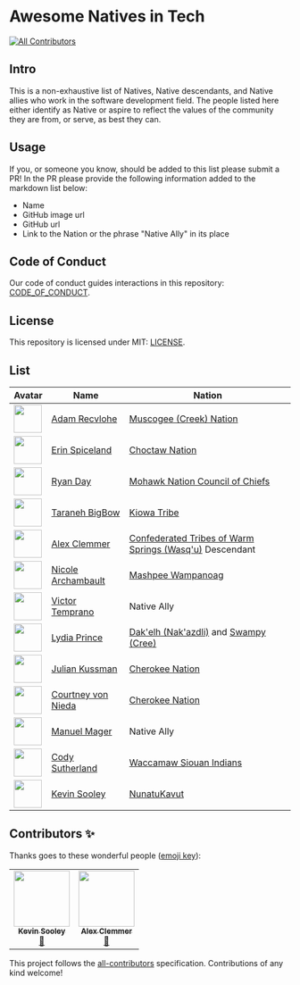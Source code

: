 # Awesome Natives in Tech
<!-- ALL-CONTRIBUTORS-BADGE:START - Do not remove or modify this section -->
[![All Contributors](https://img.shields.io/badge/all_contributors-2-orange.svg?style=flat-square)](#contributors-)
<!-- ALL-CONTRIBUTORS-BADGE:END -->

## Intro

This is a non-exhaustive list of Natives, Native descendants, and Native allies who work in the software development field. The people listed here either identify as Native or aspire to reflect the values of the community they are from, or serve, as best they can.

## Usage

If you, or someone you know, should be added to this list please submit a PR! In the PR please provide the following information added to the markdown list below:

- Name
- GitHub image url
- GitHub url
- Link to the Nation or the phrase "Native Ally" in its place

## Code of Conduct

Our code of conduct guides interactions in this repository: [CODE_OF_CONDUCT](CODE_OF_CONDUCT.md).

## License

This repository is licensed under MIT: [LICENSE](LICENSE).

## List

| Avatar                                                                       | Name                                                    | Nation                                                                                                                      |
| ---------------------------------------------------------------------------- | ------------------------------------------------------- | --------------------------------------------------------------------------------------------------------------------------- |
| <img src="https://avatars3.githubusercontent.com/u/9747933?v=4" width=50 />  | [Adam Recvlohe](https://github.com/arecvlohe)           | [Muscogee (Creek) Nation](https://www.mcn-nsn.gov/)                                                                         |
| <img src="https://avatars3.githubusercontent.com/u/467627?v=4" width=50 />   | [Erin Spiceland](https://github.com/erinspice)          | [Choctaw Nation](https://www.choctawnation.com/)                                                                            |
| <img src="https://avatars2.githubusercontent.com/u/119903?v=4" width=50 />   | [Ryan Day](https://github.com/soldair)                  | [Mohawk Nation Council of Chiefs](http://www.mohawknation.org/)                                                             |
| <img src="https://avatars2.githubusercontent.com/u/16637207?v=4" width=50 /> | [Taraneh BigBow](https://github.com/tarzioo)            | [Kiowa Tribe](https://kiowatribe.org/)                                                                                      |
| <img  src="https://avatars1.githubusercontent.com/u/1409156?v=4" width=50 /> | [Alex Clemmer](https://github.com/hausdorff)            | [Confederated Tribes of Warm Springs (Wasq'u)](https://warmsprings-nsn.gov/) Descendant                                     |
| <img src="https://avatars1.githubusercontent.com/u/9629373?v=4" width=50 />  | [Nicole Archambault](http://www.github.com/lavieencode) | [Mashpee Wampanoag](https://mashpeewampanoagtribe-nsn.gov/)                                                                 |
| <img src="https://avatars2.githubusercontent.com/u/3577743?v=4" width=50 />  | [Victor Temprano](https://github.com/tempranova)        | Native Ally                                                                                                                 |
| <img src="https://avatars3.githubusercontent.com/u/39611299?v=4" width=50 /> | [Lydia Prince](http://github.com/kooki-mooki)           | [Dak'elh (Nak'azdli)](https://nakazdli.wordpress.com/) and [Swampy (Cree)](http://www.ktc.ca/up-coming-events/bunibonibee/) |
| <img src="https://avatars2.githubusercontent.com/u/305978?v=4" width=50 />   | [Julian Kussman](https://github.com/jkuss)              | [Cherokee Nation](https://www.cherokee.org/)                                                                                |
| <img src="https://avatars2.githubusercontent.com/u/3605492?v=4" width=50 />  | [Courtney von Nieda](http://www.github.com/cjv)         | [Cherokee Nation](https://www.cherokee.org/)                                                                                |
| <img src="https://avatars2.githubusercontent.com/u/457373?v=4" width=50 />   | [Manuel Mager](https://github.com/pywirrarika)          | Native Ally                                                                                                                 |
| <img src="https://avatars2.githubusercontent.com/u/2897567?v=4" width=50 />  | [Cody Sutherland](https://github.com/csutherl)          | [Waccamaw Siouan Indians](https://waccamaw-siouan.net/)                                                                     |
| <img src="https://avatars1.githubusercontent.com/u/1896845?v=4" width=50 />  | [Kevin Sooley](https://github.com/Kevtron)              | [NunatuKavut](http://www.nunatukavut.ca/)                                                                                   |

## Contributors ✨

Thanks goes to these wonderful people ([emoji key](https://allcontributors.org/docs/en/emoji-key)):

<!-- ALL-CONTRIBUTORS-LIST:START - Do not remove or modify this section -->
<!-- prettier-ignore-start -->
<!-- markdownlint-disable -->
<table>
  <tr>
    <td align="center"><a href="https://github.com/Kevtron"><img src="https://avatars2.githubusercontent.com/u/1896845?v=4" width="100px;" alt=""/><br /><sub><b>Kevin Sooley</b></sub></a><br /><a href="https://github.com/nativesintech/awesome-natives-in-tech/commits?author=Kevtron" title="Documentation">📖</a></td>
    <td align="center"><a href="http://www.nullspace.io"><img src="https://avatars1.githubusercontent.com/u/1409156?v=4" width="100px;" alt=""/><br /><sub><b>Alex Clemmer</b></sub></a><br /><a href="https://github.com/nativesintech/awesome-natives-in-tech/commits?author=hausdorff" title="Documentation">📖</a></td>
  </tr>
</table>

<!-- markdownlint-enable -->
<!-- prettier-ignore-end -->
<!-- ALL-CONTRIBUTORS-LIST:END -->

This project follows the [all-contributors](https://github.com/all-contributors/all-contributors) specification. Contributions of any kind welcome!